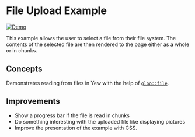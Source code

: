 # File Upload Example

[![Demo](https://img.shields.io/website?label=demo&url=https%3A%2F%2Fexamples.yew.rs%2Ffile_upload)](https://examples.yew.rs/file_upload)

This example allows the user to select a file from their file system.
The contents of the selected file are then rendered to the page either as a whole or in chunks.

## Concepts

Demonstrates reading from files in Yew with the help of [`gloo::file`](https://gloo-rs.web.app/docs/file).

## Improvements

- Show a progress bar if the file is read in chunks
- Do something interesting with the uploaded file like displaying pictures
- Improve the presentation of the example with CSS.
